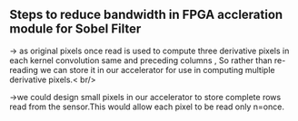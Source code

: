 ## Steps to reduce bandwidth in FPGA accleration module for Sobel Filter

-> as original pixels once read is used to compute three derivative pixels in each kernel convolution same and preceding columns , So rather than re-reading we can store it in our accelerator for use in computing multiple derivative pixels.< br/>

->we could design small pixels in our accelerator to store complete rows read from the sensor.This would allow each pixel to be read only n=once.
